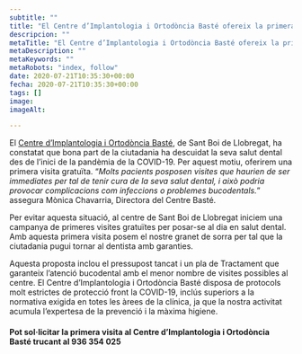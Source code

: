 ```yaml
---
subtitle: ""
title: "El Centre d’Implantologia i Ortodòncia Basté ofereix la primera visita gratuïta per tal que la ciutadania no descuidi la salut dental"
descripcion: ""
metaTitle: "El Centre d’Implantologia i Ortodòncia Basté ofereix la primera visita gratuïta per tal que la ciutadania no descuidi la salut dental"
metaDescription: ""
metaKeywords: ""
metaRobots: "index, follow"
date: 2020-07-21T10:35:30+00:00
fecha: 2020-07-21T10:35:30+00:00
tags: []
image: 
imageAlt: 

---
```




El [Centre d’Implantologia i Ortodòncia Basté](https://centredentalbaste.com/contacto/), de Sant Boi de Llobregat, ha constatat que bona part de la ciutadania ha descuidat la seva salut dental des de l’inici de la pandèmia de la COVID-19. Per aquest motiu, oferirem una primera visita gratuïta. “*Molts pacients posposen visites que haurien de ser immediates per tal de tenir cura de la seva salut dental, i això podria provocar complicacions com infeccions o problemes bucodentals.*” assegura Mònica Chavarria, Directora del Centre Basté.




Per evitar aquesta situació, al centre de Sant Boi de Llobregat iniciem una campanya de primeres visites gratuïtes per posar-se al dia en salut dental. Amb aquesta primera visita posem el nostre granet de sorra per tal que la ciutadania pugui tornar al dentista amb garanties.




Aquesta proposta inclou el pressupost tancat i un pla de Tractament que garanteix l’atenció bucodental amb el menor nombre de visites possibles al centre. El Centre d’Implantologia i Ortodòncia Basté disposa de protocols molt estrictes de protecció front la COVID-19, inclús superiors a la normativa exigida en totes les àrees de la clínica, ja que la nostra activitat acumula l’expertesa de la prevenció i la màxima higiene.




#### Pot sol·licitar la primera visita al Centre d’Implantologia i Ortodòncia Basté trucant al 936 354 025



